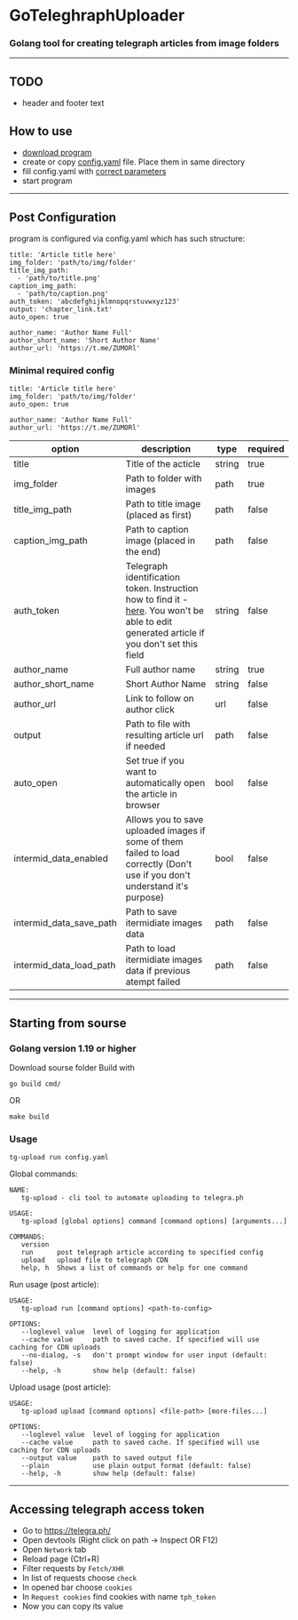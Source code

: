 # GoTeleghraphUploader
### Golang tool for creating telegraph articles from image folders

---

## TODO
- header and footer text

## How to use
- [download program](https://github.com/bohdanch-w/go-tgupload/releases)
- create or copy [config.yaml](https://github.com/BohdanCh-w/go-tgupload/blob/master/specs/config.yaml) file. Place them in same directory
- fill config.yaml with [correct parameters](#post-configuration)
- start program

---

## Post Configuration
program is configured via config.yaml which has such structure:
```
title: 'Article title here'
img_folder: 'path/to/img/folder'
title_img_path: 
  - 'path/to/title.png'
caption_img_path: 
  - 'path/to/caption.png'
auth_token: 'abcdefghijklmnopqrstuvwxyz123'
output: 'chapter_link.txt'
auto_open: true

author_name: 'Author Name Full'
author_short_name: 'Short Author Name'
author_url: 'https://t.me/ZUMORl'
```

### Minimal required config
```
title: 'Article title here'
img_folder: 'path/to/img/folder'
auto_open: true

author_name: 'Author Name Full'
author_url: 'https://t.me/ZUMORl'
```

| option                  | description                                                                                                                                                                     | type   | required |
| ----------------------- | ------------------------------------------------------------------------------------------------------------------------------------------------------------------------------- | ------ | -------- |
| title                   | Title of the acticle                                                                                                                                                            | string | true     |
| img_folder              | Path to folder with images                                                                                                                                                      | path   | true     |
| title_img_path          | Path to title image (placed as first)                                                                                                                                           | path   | false    |
| caption_img_path        | Path to caption image (placed in the end)                                                                                                                                       | path   | false    |
| auth_token              | Telegraph identification token. Instruction how to find it - [here](#accessing-telegraph-access-token). You won't be able to edit generated article if you don't set this field | string | false    |
| author_name             | Full author name                                                                                                                                                                | string | true     |
| author_short_name       | Short Author Name                                                                                                                                                               | string | false    |
| author_url              | Link to follow on author click                                                                                                                                                  | url    | false    |
| output                  | Path to file with resulting article url if needed                                                                                                                               | path   | false    |
| auto_open               | Set true if you want to automatically open the article in browser                                                                                                               | bool   | false    |
| intermid_data_enabled   | Allows you to save uploaded images if some of them failed to load correctly (Don't use if you don't understand it's purpose)                                                    | bool   | false    |
| intermid_data_save_path | Path to save itermidiate images data                                                                                                                                            | path   | false    |
| intermid_data_load_path | Path to load itermidiate images data if previous atempt failed                                                                                                                  | path   | false    |

---

## Starting from sourse

### Golang version 1.19 or higher

Download sourse folder
Build with
```
go build cmd/
```
OR
```
make build
```

### Usage
```
tg-upload run config.yaml
```

Global commands:
```
NAME:
   tg-upload - cli tool to automate uploading to telegra.ph

USAGE:
   tg-upload [global options] command [command options] [arguments...]

COMMANDS:
   version  
   run      post telegraph article according to specified config
   upload   upload file to telegraph CDN
   help, h  Shows a list of commands or help for one command
```

Run usage (post article):
```
USAGE:
   tg-upload run [command options] <path-to-config>

OPTIONS:
   --loglevel value  level of logging for application
   --cache value     path to saved cache. If specified will use caching for CDN uploads
   --no-dialog, -s   don't prompt window for user input (default: false)
   --help, -h        show help (default: false)
```

Upload usage (post article):
```
USAGE:
   tg-upload upload [command options] <file-path> [more-files...]

OPTIONS:
   --loglevel value  level of logging for application
   --cache value     path to saved cache. If specified will use caching for CDN uploads
   --output value    path to saved output file
   --plain           use plain output format (default: false)
   --help, -h        show help (default: false)
```

---

## Accessing telegraph access token
- Go to https://telegra.ph/
- Open devtools (Right click on path -> Inspect OR F12)
- Open ```Network``` tab
- Reload page (Ctrl+R)
- Filter requests by ```Fetch/XHR```
- In list of requests choose ```check```
- In opened bar choose ```cookies```
- In ```Request cookies``` find cookies with name ```tph_token``` 
- Now you can copy its value

